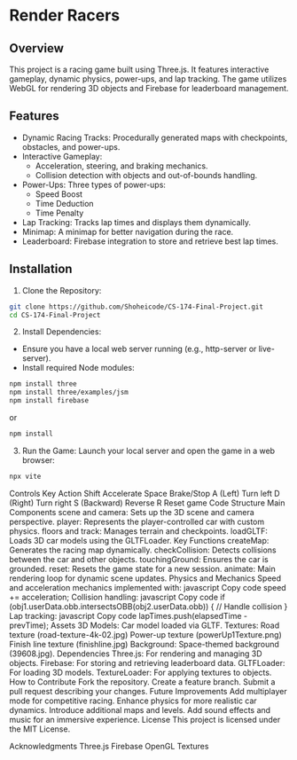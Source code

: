 # Render Racers
## Overview
This project is a racing game built using Three.js. It features interactive gameplay, dynamic physics, power-ups, and lap tracking. The game utilizes WebGL for rendering 3D objects and Firebase for leaderboard management.

## Features
- Dynamic Racing Tracks: Procedurally generated maps with checkpoints, obstacles, and power-ups.
- Interactive Gameplay:
  - Acceleration, steering, and braking mechanics.
  - Collision detection with objects and out-of-bounds handling.
- Power-Ups: Three types of power-ups:
  - Speed Boost
  - Time Deduction
  - Time Penalty
- Lap Tracking: Tracks lap times and displays them dynamically.
- Minimap: A minimap for better navigation during the race.
- Leaderboard: Firebase integration to store and retrieve best lap times.

## Installation
1. Clone the Repository:
```bash
git clone https://github.com/Shoheicode/CS-174-Final-Project.git
cd CS-174-Final-Project
``` 
2. Install Dependencies:

 - Ensure you have a local web server running (e.g., http-server or live-server).
 - Install required Node modules:
```bash
npm install three
npm install three/examples/jsm
npm install firebase
```

or 
```bash
npm install
```

3. Run the Game: Launch your local server and open the game in a web browser:

```bash
npx vite
```
Controls
Key	Action
Shift	Accelerate
Space	Brake/Stop
A (Left)	Turn left
D (Right)	Turn right
S (Backward)	Reverse
R	Reset game
Code Structure
Main Components
scene and camera: Sets up the 3D scene and camera perspective.
player: Represents the player-controlled car with custom physics.
floors and track: Manages terrain and checkpoints.
loadGLTF: Loads 3D car models using the GLTFLoader.
Key Functions
createMap: Generates the racing map dynamically.
checkCollision: Detects collisions between the car and other objects.
touchingGround: Ensures the car is grounded.
reset: Resets the game state for a new session.
animate: Main rendering loop for dynamic scene updates.
Physics and Mechanics
Speed and acceleration mechanics implemented with:
javascript
Copy code
speed += acceleration;
Collision handling:
javascript
Copy code
if (obj1.userData.obb.intersectsOBB(obj2.userData.obb)) {
    // Handle collision
}
Lap tracking:
javascript
Copy code
lapTimes.push(elapsedTime - prevTime);
Assets
3D Models: Car model loaded via GLTF.
Textures:
Road texture (road-texture-4k-02.jpg)
Power-up texture (powerUp1Texture.png)
Finish line texture (finishline.jpg)
Background: Space-themed background (39608.jpg).
Dependencies
Three.js: For rendering and managing 3D objects.
Firebase: For storing and retrieving leaderboard data.
GLTFLoader: For loading 3D models.
TextureLoader: For applying textures to objects.
How to Contribute
Fork the repository.
Create a feature branch.
Submit a pull request describing your changes.
Future Improvements
Add multiplayer mode for competitive racing.
Enhance physics for more realistic car dynamics.
Introduce additional maps and levels.
Add sound effects and music for an immersive experience.
License
This project is licensed under the MIT License.

Acknowledgments
Three.js
Firebase
OpenGL Textures
